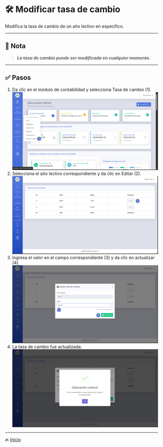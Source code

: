# 🛠️ Modificar tasa de cambio

Modifica la tasa de cambio de un año lectivo en especifico.

---

## 📝 Nota

> ***La tasa de cambio puede ser modificada en cualquier momento.***
---

## ✅ Pasos

1. Da clic en el módulo de contabilidad y selecciona Tasa de cambio (1).
![Acceder](../../assets/Tasa%20de%20cambio/Tasa1.png)
2. Selecciona el año lectivo correspondiente y da clic en Editar (2).
![Acceder](../../assets/Tasa%20de%20cambio/Tasa2.png)
3. Ingresa el valor en el campo correspondiente (3) y da clic en actualizar (4).
![Acceder](../../assets/Tasa%20de%20cambio/Tasa3.png)
4. La tasa de cambio fue actualizada.
![Acceder](../../assets/Tasa%20de%20cambio/Tasa4.png)

---
🔙 [Inicio](../../Index.md)


